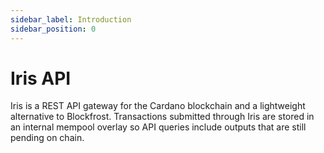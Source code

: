 ```yaml
---
sidebar_label: Introduction
sidebar_position: 0
---
```


# Iris API

Iris is a REST API gateway for the Cardano blockchain and a lightweight alternative to Blockfrost. Transactions submitted through Iris are stored in an internal mempool overlay so API queries include outputs that are still pending on chain.

